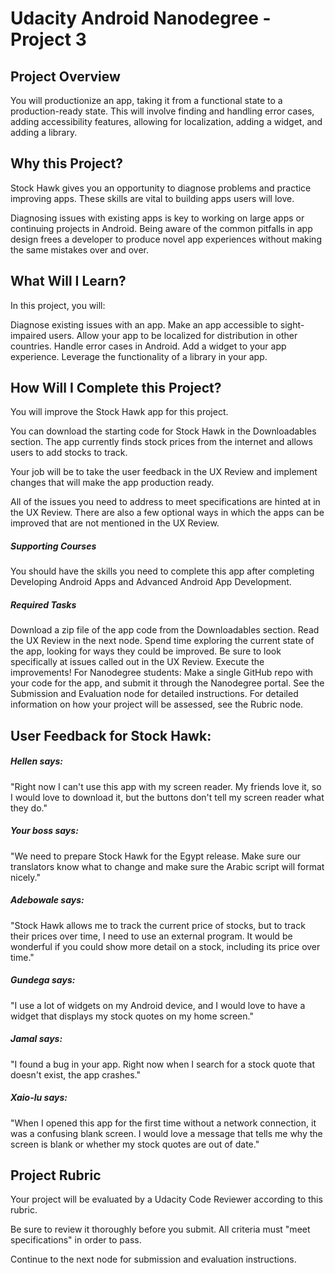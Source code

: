 # Udacity Android Nanodegree - Project 3

## Project Overview

You will productionize an app, taking it from a functional state to a production-ready state. This will involve finding and handling error cases, adding accessibility features, allowing for localization, adding a widget, and adding a library.

## Why this Project?

Stock Hawk gives you an opportunity to diagnose problems and practice improving apps. These skills are vital to building apps users will love.

Diagnosing issues with existing apps is key to working on large apps or continuing projects in Android. Being aware of the common pitfalls in app design frees a developer to produce novel app experiences without making the same mistakes over and over.

## What Will I Learn?

In this project, you will:

Diagnose existing issues with an app.
Make an app accessible to sight-impaired users.
Allow your app to be localized for distribution in other countries.
Handle error cases in Android.
Add a widget to your app experience.
Leverage the functionality of a library in your app.

## How Will I Complete this Project?

You will improve the Stock Hawk app for this project.

You can download the starting code for Stock Hawk in the Downloadables section. The app currently finds stock prices from the internet and allows users to add stocks to track.

Your job will be to take the user feedback in the UX Review and implement changes that will make the app production ready.

All of the issues you need to address to meet specifications are hinted at in the UX Review. There are also a few optional ways in which the apps can be improved that are not mentioned in the UX Review.

##### Supporting Courses

You should have the skills you need to complete this app after completing Developing Android Apps and Advanced Android App Development.

##### Required Tasks

Download a zip file of the app code from the Downloadables section.
Read the UX Review in the next node.
Spend time exploring the current state of the app, looking for ways they could be improved. Be sure to look specifically at issues called out in the UX Review.
Execute the improvements!
For Nanodegree students: Make a single GitHub repo with your code for the app, and submit it through the Nanodegree portal. See the Submission and Evaluation node for detailed instructions.
For detailed information on how your project will be assessed, see the Rubric node.


## User Feedback for Stock Hawk:

##### Hellen says:

"Right now I can't use this app with my screen reader. My friends love it, so I would love to download it, but the buttons don't tell my screen reader what they do."

##### Your boss says:

"We need to prepare Stock Hawk for the Egypt release. Make sure our translators know what to change and make sure the Arabic script will format nicely."

##### Adebowale says:

"Stock Hawk allows me to track the current price of stocks, but to track their prices over time, I need to use an external program. It would be wonderful if you could show more detail on a stock, including its price over time."

##### Gundega says:

"I use a lot of widgets on my Android device, and I would love to have a widget that displays my stock quotes on my home screen."

##### Jamal says:

"I found a bug in your app. Right now when I search for a stock quote that doesn't exist, the app crashes."

##### Xaio-lu says:

"When I opened this app for the first time without a network connection, it was a confusing blank screen. I would love a message that tells me why the screen is blank or whether my stock quotes are out of date."

## Project Rubric

Your project will be evaluated by a Udacity Code Reviewer according to this rubric.

Be sure to review it thoroughly before you submit. All criteria must "meet specifications" in order to pass.

Continue to the next node for submission and evaluation instructions.
